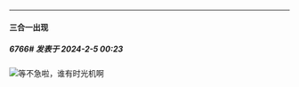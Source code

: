
*****

####  三合一出现  
##### 6766#       发表于 2024-2-5 00:23

<img src="https://static.saraba1st.com/image/smiley/face2017/046.png" referrerpolicy="no-referrer">等不急啦，谁有时光机啊

